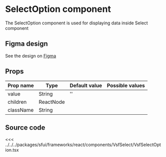 # SelectOption component

The SelectOption component is used for displaying data inside Select component

## Figma design

See the design on [Figma](https://www.figma.com/file/CWOkbpne0tDpSenT4ZEUTQ/%F0%9F%9B%A0-SFUI-2.0-%7C-Development?node-id=11375%3A16313)

## Props





| Prop name     | Type        | Default value | Possible values                        |
| ------------  | --------    | ------------- | -------------------------------------- |
| value         | String      | ''            |                                        |
| children      | ReactNode   |               |                                        |
| className     | String      |               |                                        |







## Source code





<<< ../../../packages/sfui/frameworks/react/components/VsfSelect/VsfSelectOption.tsx



